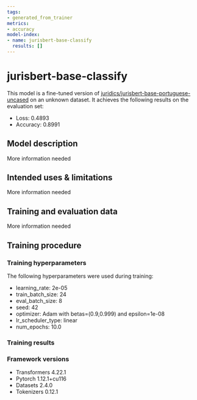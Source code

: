 ```yaml
---
tags:
- generated_from_trainer
metrics:
- accuracy
model-index:
- name: jurisbert-base-classify
  results: []
---
```


<!-- This model card has been generated automatically according to the information the Trainer had access to. You
should probably proofread and complete it, then remove this comment. -->

# jurisbert-base-classify

This model is a fine-tuned version of [juridics/jurisbert-base-portuguese-uncased](https://huggingface.co/juridics/jurisbert-base-portuguese-uncased) on an unknown dataset.
It achieves the following results on the evaluation set:
- Loss: 0.4893
- Accuracy: 0.8991

## Model description

More information needed

## Intended uses & limitations

More information needed

## Training and evaluation data

More information needed

## Training procedure

### Training hyperparameters

The following hyperparameters were used during training:
- learning_rate: 2e-05
- train_batch_size: 24
- eval_batch_size: 8
- seed: 42
- optimizer: Adam with betas=(0.9,0.999) and epsilon=1e-08
- lr_scheduler_type: linear
- num_epochs: 10.0

### Training results



### Framework versions

- Transformers 4.22.1
- Pytorch 1.12.1+cu116
- Datasets 2.4.0
- Tokenizers 0.12.1
